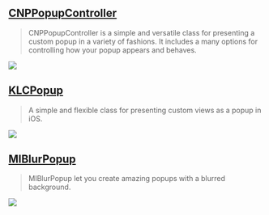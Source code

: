 [CNPPopupController](https://github.com/carsonperrotti/CNPPopupController)
--
> CNPPopupController is a simple and versatile class for presenting a custom popup in a variety of fashions. It includes a many options for controlling how your popup appears and behaves.

![](https://raw.githubusercontent.com/carsonperrotti/CNPPopupController/master/CNPPopupControllerExample/CNPPopupController.gif)

[KLCPopup](https://github.com/jmascia/KLCPopup)
--
> A simple and flexible class for presenting custom views as a popup in iOS.

![](https://camo.githubusercontent.com/fa55b0b8650bb99023a3aee5c1fa891a01832b57/687474703a2f2f692e696d6775722e636f6d2f42456d524762352e676966)

[MIBlurPopup](https://github.com/MarioIannotta/MIBlurPopup)
--
> MIBlurPopup let you create amazing popups with a blurred background.

![](https://github.com/MarioIannotta/MIBlurPopup/blob/master/ReadmeResources/demo.gif)
